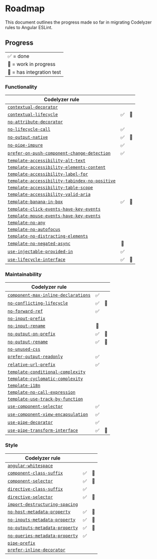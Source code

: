 # Roadmap

This document outlines the progress made so far in migrating Codelyzer rules to Angular ESLint.

## Progress

|                           |
| ------------------------- |
| ✅ = done                 |
| 🚧 = work in progress     |
| 🚨 = has integration test |

### Functionality

| Codelyzer rule                                  |     |     |
| ----------------------------------------------- | :-: | :-: |
| [`contextual-decorator`]                        |     |     |
| [`contextual-lifecycle`]                        | ✅  | 🚨  |
| [`no-attribute-decorator`]                      |     |     |
| [`no-lifecycle-call`]                           | ✅  |     |
| [`no-output-native`]                            | ✅  | 🚨  |
| [`no-pipe-impure`]                              | ✅  |     |
| [`prefer-on-push-component-change-detection`]   | ✅  |     |
| [`template-accessibility-alt-text`]             |     |     |
| [`template-accessibility-elements-content`]     |     |     |
| [`template-accessibility-label-for`]            |     |     |
| [`template-accessibility-tabindex-no-positive`] |     |     |
| [`template-accessibility-table-scope`]          |     |     |
| [`template-accessibility-valid-aria`]           |     |     |
| [`template-banana-in-box`]                      | ✅  | 🚨  |
| [`template-click-events-have-key-events`]       |     |     |
| [`template-mouse-events-have-key-events`]       |     |     |
| [`template-no-any`]                             |     |     |
| [`template-no-autofocus`]                       |     |     |
| [`template-no-distracting-elements`]            |     |     |
| [`template-no-negated-async`]                   | 🚧  |     |
| [`use-injectable-provided-in`]                  | ✅  |     |
| [`use-lifecycle-interface`]                     | ✅  | 🚨  |

### Maintainability

| Codelyzer rule                        |     |     |
| ------------------------------------- | :-: | :-: |
| [`component-max-inline-declarations`] | ✅  |     |
| [`no-conflicting-lifecycle`]          | ✅  | 🚨  |
| [`no-forward-ref`]                    | ✅  |     |
| [`no-input-prefix`]                   |     |     |
| [`no-input-rename`]                   | 🚧  |     |
| [`no-output-on-prefix`]               | ✅  | 🚨  |
| [`no-output-rename`]                  | ✅  | 🚨  |
| [`no-unused-css`]                     |     |     |
| [`prefer-output-readonly`]            | ✅  |     |
| [`relative-url-prefix`]               | ✅  |     |
| [`template-conditional-complexity`]   |     |     |
| [`template-cyclomatic-complexity`]    |     |     |
| [`template-i18n`]                     |     |     |
| [`template-no-call-expression`]       |     |     |
| [`template-use-track-by-function`]    |     |     |
| [`use-component-selector`]            | ✅  |     |
| [`use-component-view-encapsulation`]  | ✅  |     |
| [`use-pipe-decorator`]                | ✅  |     |
| [`use-pipe-transform-interface`]      | ✅  | 🚨  |

### Style

| Codelyzer rule                   |     |     |
| -------------------------------- | :-: | :-: |
| [`angular-whitespace`]           |     |     |
| [`component-class-suffix`]       | ✅  | 🚨  |
| [`component-selector`]           | ✅  | 🚨  |
| [`directive-class-suffix`]       | ✅  |     |
| [`directive-selector`]           | ✅  | 🚨  |
| [`import-destructuring-spacing`] |     |     |
| [`no-host-metadata-property`]    | ✅  | 🚨  |
| [`no-inputs-metadata-property`]  | ✅  | 🚨  |
| [`no-outputs-metadata-property`] | ✅  | 🚨  |
| [`no-queries-metadata-property`] | ✅  |     |
| [`pipe-prefix`]                  |     |     |
| [`prefer-inline-decorator`]      |     |     |

<!-- Relative Links -->

[`contextual-decorator`]: http://codelyzer.com/rules/contextual-decorator
[`contextual-lifecycle`]: http://codelyzer.com/rules/contextual-lifecycle
[`no-attribute-decorator`]: http://codelyzer.com/rules/no-attribute-decorator
[`no-lifecycle-call`]: http://codelyzer.com/rules/no-lifecycle-call
[`no-output-native`]: http://codelyzer.com/rules/no-output-native
[`no-pipe-impure`]: http://codelyzer.com/rules/no-pipe-impure
[`prefer-on-push-component-change-detection`]: http://codelyzer.com/rules/prefer-on-push-component-change-detection
[`template-accessibility-alt-text`]: http://codelyzer.com/rules/template-accessibility-alt-text
[`template-accessibility-elements-content`]: http://codelyzer.com/rules/template-accessibility-elements-content
[`template-accessibility-label-for`]: http://codelyzer.com/rules/template-accessibility-label-for
[`template-accessibility-tabindex-no-positive`]: http://codelyzer.com/rules/template-accessibility-tabindex-no-positive
[`template-accessibility-table-scope`]: http://codelyzer.com/rules/template-accessibility-table-scope
[`template-accessibility-valid-aria`]: http://codelyzer.com/rules/template-accessibility-valid-aria
[`template-banana-in-box`]: http://codelyzer.com/rules/template-banana-in-box
[`template-click-events-have-key-events`]: http:/codelyzer.com/rules/template-click-events-have-key-events
[`template-mouse-events-have-key-events`]: http:/codelyzer.com/rules/template-mouse-events-have-key-events
[`template-no-any`]: http://codelyzer.com/rules/template-no-any
[`template-no-autofocus`]: http://codelyzer.com/rules/template-no-autofocus
[`template-no-distracting-elements`]: http://codelyzer.com/rules/template-no-distracting-elements
[`template-no-negated-async`]: http://codelyzer.com/rules/template-no-negated-async
[`use-injectable-provided-in`]: http://codelyzer.com/rules/use-injectable-provided-in
[`use-lifecycle-interface`]: http://codelyzer.com/rules/use-lifecycle-interface
[`component-max-inline-declarations`]: http://codelyzer.com/rules/component-max-inline-declarations
[`no-conflicting-lifecycle`]: http://codelyzer.com/rules/no-conflicting-lifecycle
[`no-forward-ref`]: http://codelyzer.com/rules/no-forward-ref
[`no-input-prefix`]: http://codelyzer.com/rules/no-input-prefix
[`no-input-rename`]: http://codelyzer.com/rules/no-input-rename
[`no-output-on-prefix`]: http://codelyzer.com/rules/no-output-on-prefix
[`no-output-rename`]: http://codelyzer.com/rules/no-output-rename
[`no-unused-css`]: http://codelyzer.com/rules/no-unused-css
[`prefer-output-readonly`]: http://codelyzer.com/rules/prefer-output-readonly
[`relative-url-prefix`]: http://codelyzer.com/rules/relative-url-prefix
[`template-conditional-complexity`]: http://codelyzer.com/rules/template-conditional-complexity
[`template-cyclomatic-complexity`]: http://codelyzer.com/rules/template-cyclomatic-complexity
[`template-i18n`]: http://codelyzer.com/rules/template-i18n
[`template-no-call-expression`]: http://codelyzer.com/rules/template-no-call-expression
[`template-use-track-by-function`]: http://codelyzer.com/rules/template-use-track-by-function
[`use-component-selector`]: http://codelyzer.com/rules/use-component-selector
[`use-component-view-encapsulation`]: http://codelyzer.com/rules/use-component-view-encapsulation
[`use-pipe-decorator`]: http://codelyzer.com/rules/use-pipe-decorator
[`use-pipe-transform-interface`]: http://codelyzer.com/rules/use-pipe-transform-interface
[`angular-whitespace`]: http://codelyzer.com/rules/angular-whitespace
[`component-class-suffix`]: http://codelyzer.com/rules/component-class-suffix
[`component-selector`]: http://codelyzer.com/rules/component-selector
[`directive-class-suffix`]: http://codelyzer.com/rules/directive-class-suffix
[`directive-selector`]: http://codelyzer.com/rules/directive-selector
[`import-destructuring-spacing`]: http://codelyzer.com/rules/import-destructuring-spacing
[`no-host-metadata-property`]: http://codelyzer.com/rules/no-host-metadata-property
[`no-inputs-metadata-property`]: http://codelyzer.com/rules/no-inputs-metadata-property
[`no-outputs-metadata-property`]: http://codelyzer.com/rules/no-outputs-metadata-property
[`no-queries-metadata-property`]: http://codelyzer.com/rules/no-queries-metadata-property
[`pipe-prefix`]: http://codelyzer.com/rules/pipe-prefix
[`prefer-inline-decorator`]: http://codelyzer.com/rules/prefer-inline-decorator
